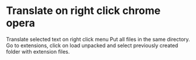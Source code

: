 # Translate on right click chrome opera
Translate selected text on right click menu
Put all files in the same directory.
Go to extensions, click on load unpacked and select previously created folder with extension files.
